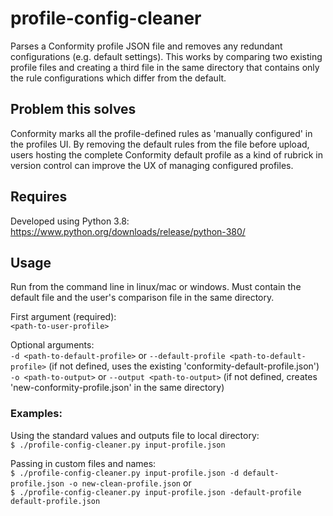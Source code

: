 # profile-config-cleaner
Parses a Conformity profile JSON file and removes any redundant configurations (e.g. default settings). This works by comparing two existing profile files and creating a third file in the same directory that contains only the rule configurations which differ from the default.

## Problem this solves
Conformity marks all the profile-defined rules as 'manually configured' in the profiles UI. By removing the default rules from the file before upload, users hosting the complete Conformity default profile as a kind of rubrick in version control can improve the UX of managing configured profiles.

## Requires
Developed using Python 3.8: https://www.python.org/downloads/release/python-380/

## Usage
Run from the command line in linux/mac or windows. Must contain the default file and the user's comparison file in the same directory. <br />

First argument (required): <br />
`<path-to-user-profile>`<br />

Optional arguments:<br />
`-d <path-to-default-profile>` or `--default-profile <path-to-default-profile>` (if not defined, uses the existing 'conformity-default-profile.json') <br />
`-o <path-to-output>` or `--output <path-to-output>` (if not defined, creates 'new-conformity-profile.json' in the same directory)  <br />

### Examples:

Using the standard values and outputs file to local directory: <br />
`$ ./profile-config-cleaner.py input-profile.json` 

Passing in custom files and names: <br />
`$ ./profile-config-cleaner.py input-profile.json -d default-profile.json -o new-clean-profile.json` or <br /> 
`$ ./profile-config-cleaner.py input-profile.json -default-profile default-profile.json`
